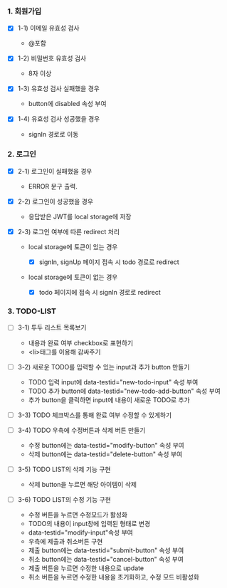 ### 1. 회원가입

- [x] 1-1) 이메일 유효성 검사
  - @포함
- [x] 1-2) 비밀번호 유효성 검사

  - 8자 이상

- [x] 1-3) 유효성 검사 실패했을 경우

  - button에 disabled 속성 부여

- [x] 1-4) 유효성 검사 성공했을 경우
  - signIn 경로로 이동

### 2. 로그인

- [x] 2-1) 로그인이 실패했을 경우

  - ERROR 문구 출력.

- [x] 2-2) 로그인이 성공했을 경우

  - 응답받은 JWT를 local storage에 저장

- [x] 2-3) 로그인 여부에 따른 redirect 처리

  - local storage에 토큰이 있는 경우

    - [x] signIn, signUp 페이지 접속 시 todo 경로로 redirect

  - local storage에 토큰이 없는 경우
    - [x] todo 페이지에 접속 시 signIn 경로로 redirect

### 3. TODO-LIST

- [ ] 3-1) 투두 리스트 목록보기

  - 내용과 완료 여부 checkbox로 표현하기
  - &lt;li>태그를 이용해 감싸주기

- [ ] 3-2) 새로운 TODO를 입력할 수 있는 input과 추가 button 만들기

  - TODO 입력 input에 data-testid="new-todo-input" 속성 부여
  - TODO 추가 button에 data-testid="new-todo-add-button" 속성 부여
  - 추가 button을 클릭하면 input에 내용이 새로운 TODO로 추가

- [ ] 3-3) TODO 체크박스를 통해 완료 여부 수정할 수 있게하기

- [ ] 3-4) TODO 우측에 수정버튼과 삭제 버튼 만들기

  - 수정 button에는 data-testid="modify-button" 속성 부여
  - 삭제 button에는 data-testid="delete-button" 속성 부여

- [ ] 3-5) TODO LIST의 삭제 기능 구현

  - 삭제 button을 누르면 해당 아이템이 삭제

- [ ] 3-6) TODO LIST의 수정 기능 구현

  - 수정 버튼을 누르면 수정모드가 활성화
  - TODO의 내용이 input창에 입력된 형태로 변경
  - data-testid="modify-input"속성 부여
  - 우측에 제출과 취소버튼 구현
  - 제출 button에는 data-testid="submit-button" 속성 부여
  - 취소 button에는 data-testid="cancel-button" 속성 부여
  - 제출 버튼을 누르면 수정한 내용으로 update
  - 취소 버튼을 누르면 수정한 내용을 초기화하고, 수정 모드 비활성화

